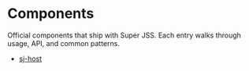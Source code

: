 # Components

Official components that ship with Super JSS. Each entry walks through usage,
API, and common patterns.

- [sj-host](sj-host.md)
